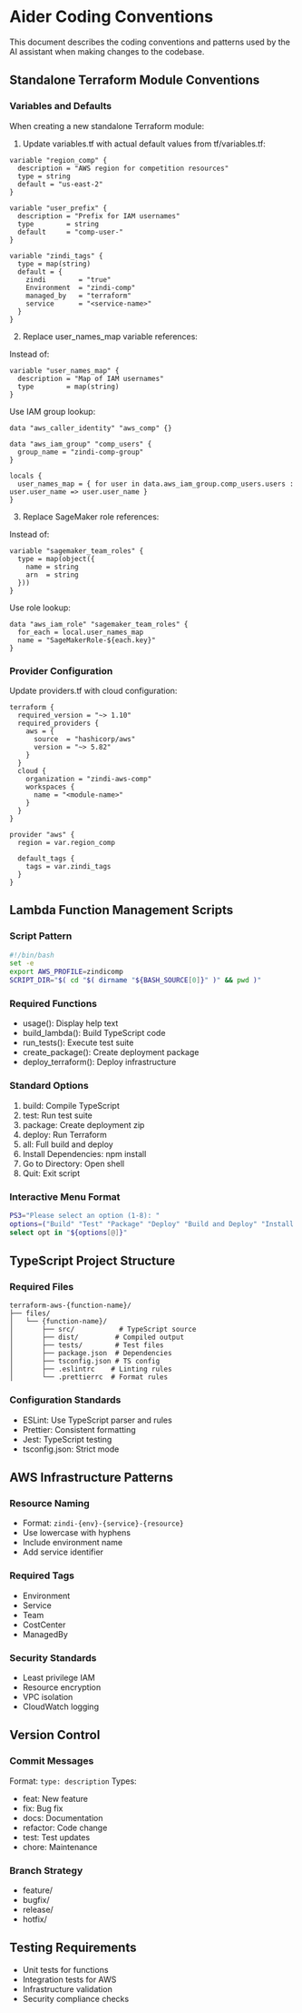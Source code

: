 # Aider Coding Conventions

This document describes the coding conventions and patterns used by the AI assistant when making changes to the codebase.

## Standalone Terraform Module Conventions

### Variables and Defaults
When creating a new standalone Terraform module:

1. Update variables.tf with actual default values from tf/variables.tf:
```hcl
variable "region_comp" {
  description = "AWS region for competition resources"
  type = string
  default = "us-east-2"
}

variable "user_prefix" {
  description = "Prefix for IAM usernames" 
  type        = string
  default     = "comp-user-"
}

variable "zindi_tags" {
  type = map(string)
  default = {
    zindi        = "true"
    Environment  = "zindi-comp"
    managed_by   = "terraform"
    service      = "<service-name>"
  }
}
```

2. Replace user_names_map variable references:

Instead of:
```hcl
variable "user_names_map" {
  description = "Map of IAM usernames"
  type        = map(string)
}
```

Use IAM group lookup:
```hcl
data "aws_caller_identity" "aws_comp" {}

data "aws_iam_group" "comp_users" {
  group_name = "zindi-comp-group"
}

locals {
  user_names_map = { for user in data.aws_iam_group.comp_users.users : user.user_name => user.user_name }
}
```

3. Replace SageMaker role references:

Instead of:
```hcl
variable "sagemaker_team_roles" {
  type = map(object({
    name = string
    arn  = string
  }))
}
```

Use role lookup:
```hcl
data "aws_iam_role" "sagemaker_team_roles" {
  for_each = local.user_names_map
  name = "SageMakerRole-${each.key}"
}
```

### Provider Configuration

Update providers.tf with cloud configuration:

```hcl
terraform {
  required_version = "~> 1.10"
  required_providers {
    aws = {
      source  = "hashicorp/aws"
      version = "~> 5.82"
    }
  }
  cloud {
    organization = "zindi-aws-comp"
    workspaces {
      name = "<module-name>"
    }
  }
}

provider "aws" {
  region = var.region_comp
  
  default_tags {
    tags = var.zindi_tags
  }
}
```

## Lambda Function Management Scripts

### Script Pattern
```bash
#!/bin/bash
set -e
export AWS_PROFILE=zindicomp
SCRIPT_DIR="$( cd "$( dirname "${BASH_SOURCE[0]}" )" && pwd )"
```

### Required Functions
- usage(): Display help text
- build_lambda(): Build TypeScript code
- run_tests(): Execute test suite
- create_package(): Create deployment package
- deploy_terraform(): Deploy infrastructure

### Standard Options
1. build: Compile TypeScript
2. test: Run test suite
3. package: Create deployment zip
4. deploy: Run Terraform
5. all: Full build and deploy
6. Install Dependencies: npm install
7. Go to Directory: Open shell
8. Quit: Exit script

### Interactive Menu Format
```bash
PS3="Please select an option (1-8): "
options=("Build" "Test" "Package" "Deploy" "Build and Deploy" "Install Dependencies" "Go to Directory" "Quit")
select opt in "${options[@]}"
```

## TypeScript Project Structure

### Required Files
```
terraform-aws-{function-name}/
├── files/
│   └── {function-name}/
│       ├── src/           # TypeScript source
│       ├── dist/         # Compiled output
│       ├── tests/        # Test files
│       ├── package.json  # Dependencies
│       ├── tsconfig.json # TS config
│       ├── .eslintrc    # Linting rules
│       └── .prettierrc  # Format rules
```

### Configuration Standards
- ESLint: Use TypeScript parser and rules
- Prettier: Consistent formatting
- Jest: TypeScript testing
- tsconfig.json: Strict mode

## AWS Infrastructure Patterns

### Resource Naming
- Format: `zindi-{env}-{service}-{resource}`
- Use lowercase with hyphens
- Include environment name
- Add service identifier

### Required Tags
- Environment
- Service
- Team
- CostCenter
- ManagedBy

### Security Standards
- Least privilege IAM
- Resource encryption
- VPC isolation
- CloudWatch logging

## Version Control

### Commit Messages
Format: `type: description`
Types:
- feat: New feature
- fix: Bug fix
- docs: Documentation
- refactor: Code change
- test: Test updates
- chore: Maintenance

### Branch Strategy
- feature/
- bugfix/
- release/
- hotfix/

## Testing Requirements
- Unit tests for functions
- Integration tests for AWS
- Infrastructure validation
- Security compliance checks
